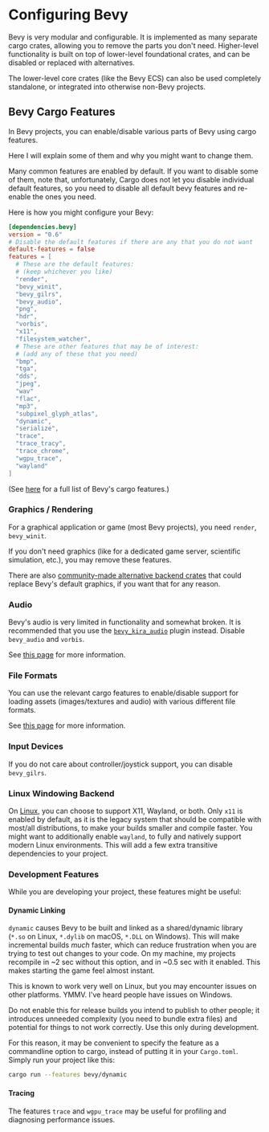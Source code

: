 # Configuring Bevy

Bevy is very modular and configurable. It is implemented as many separate
cargo crates, allowing you to remove the parts you don't need. Higher-level
functionality is built on top of lower-level foundational crates, and can
be disabled or replaced with alternatives.

The lower-level core crates (like the Bevy ECS) can also be used completely
standalone, or integrated into otherwise non-Bevy projects.

## Bevy Cargo Features

In Bevy projects, you can enable/disable various parts of Bevy using cargo features.

Here I will explain some of them and why you might want to change them.

Many common features are enabled by default. If you want to disable some of
them, note that, unfortunately, Cargo does not let you disable individual
default features, so you need to disable all default bevy features and
re-enable the ones you need.

Here is how you might configure your Bevy:

```toml
[dependencies.bevy]
version = "0.6"
# Disable the default features if there are any that you do not want
default-features = false
features = [
  # These are the default features:
  # (keep whichever you like)
  "render",
  "bevy_winit",
  "bevy_gilrs",
  "bevy_audio",
  "png",
  "hdr",
  "vorbis",
  "x11",
  "filesystem_watcher",
  # These are other features that may be of interest:
  # (add any of these that you need)
  "bmp",
  "tga",
  "dds",
  "jpeg",
  "wav"
  "flac",
  "mp3",
  "subpixel_glyph_atlas",
  "dynamic",
  "serialize",
  "trace",
  "trace_tracy",
  "trace_chrome",
  "wgpu_trace",
  "wayland"
]
```

(See [here](https://docs.rs/crate/bevy/0.6.0/features) for a full list of
Bevy's cargo features.)

### Graphics / Rendering

For a graphical application or game (most Bevy projects),
you need `render`, `bevy_winit`.

If you don't need graphics (like for a dedicated game server, scientific
simulation, etc.), you may remove these features.

There are also [community-made alternative backend
crates](https://bevyengine.org/assets/#backends) that could replace Bevy's
default graphics, if you want that for any reason.

### Audio

Bevy's audio is very limited in functionality and
somewhat broken. It is recommended that you use the
[`bevy_kira_audio`](https://github.com/NiklasEi/bevy_kira_audio) plugin
instead. Disable `bevy_audio` and `vorbis`.

See [this page](../features/audio.md) for more information.

### File Formats

You can use the relevant cargo features to enable/disable support for loading
assets (images/textures and audio) with various different file formats.

See [this page](../features/file-formats.md) for more information.

### Input Devices

If you do not care about controller/joystick support, you can disable `bevy_gilrs`.

### Linux Windowing Backend

On [Linux](../platforms/linux.md), you can choose to support X11, Wayland,
or both. Only `x11` is enabled by default, as it is the legacy system
that should be compatible with most/all distributions, to make your builds
smaller and compile faster. You might want to additionally enable `wayland`,
to fully and natively support modern Linux environments. This will add a few
extra transitive dependencies to your project.

### Development Features

While you are developing your project, these features might be useful:

#### Dynamic Linking

`dynamic` causes Bevy to be built and linked as a shared/dynamic library
(`*.so` on Linux, `*.dylib` on macOS, `*.DLL` on Windows). This will make
incremental builds *much* faster, which can reduce frustration when you are
trying to test out changes to your code. On my machine, my projects recompile
in ~2 sec without this option, and in ~0.5 sec with it enabled. This makes
starting the game feel almost instant.

This is known to work very well on Linux, but you may encounter issues on
other platforms. YMMV. I've heard people have issues on Windows.

Do not enable this for release builds you intend to publish to other people;
it introduces unneeded complexity (you need to bundle extra files) and
potential for things to not work correctly. Use this only during development.

For this reason, it may be convenient to specify the feature as a commandline
option to cargo, instead of putting it in your `Cargo.toml`. Simply run your
project like this:

```sh
cargo run --features bevy/dynamic
```

#### Tracing

The features `trace` and `wgpu_trace` may be useful for profiling and
diagnosing performance issues.
